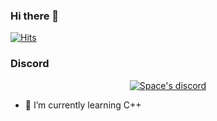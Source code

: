 ### Hi there 👋

[![Hits](https://hits.seeyoufarm.com/api/count/incr/badge.svg?url=https%3A%2F%2Fgithub.com%2FxDelito%2F&count_bg=%2379C83D&title_bg=%23555555&icon=&icon_color=%23E7E7E7&title=hits&edge_flat=false)](https://hits.seeyoufarm.com)

### Discord
  <p align="center">
    <a href="https://discord.com/users/773262238948786186">
        <img title="Space discord" alt="Space's discord" src="https://discord.c99.nl/widget/theme-5/773262238948786186.png"/>
    </a>
</p>

- 🌱 I’m currently learning C++

